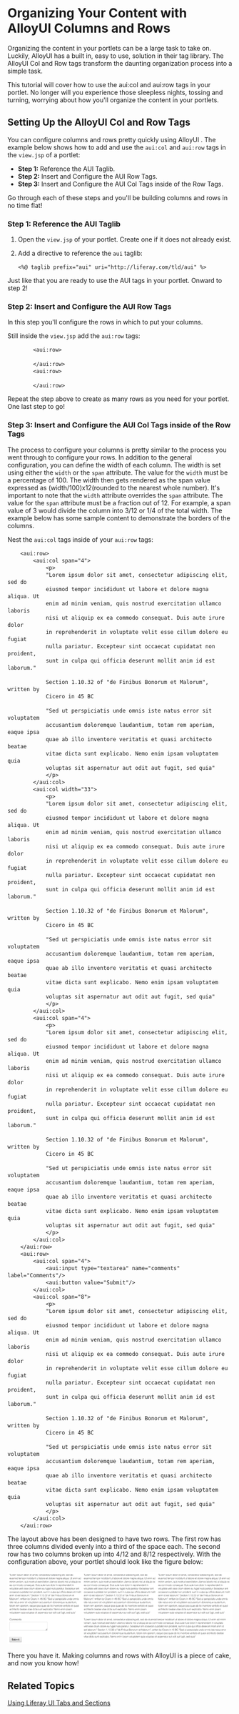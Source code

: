 # Organizing Your Content with AlloyUI Columns and Rows 

Organizing the content in your portlets can be a large task to take on. Luckily,
AlloyUI has a built in, easy to use, solution in their tag library. The AlloyUI
Col and Row tags transform the daunting organization process into a simple 
task.

This tutorial will cover how to use the aui:col and aui:row tags in your 
portlet. No longer will you experience those sleepless nights, tossing and 
turning, worrying about how you'll organize the content in your portlets.

## Setting Up the AlloyUI Col and Row Tags

You can configure columns and rows pretty quickly using AlloyUI . The example 
below shows how to add and use the `aui:col` and `aui:row` tags in the 
`view.jsp` of a portlet:

- **Step 1:** Reference the AUI Taglib.
- **Step 2:** Insert and Configure the AUI Row Tags.
- **Step 3:** Insert and Configure the AUI Col Tags inside of the Row Tags.
 	
Go through each of these steps and you'll be building columns and rows in no
time flat!

### Step 1: Reference the AUI Taglib

1.  Open the `view.jsp` of your portlet. Create one if it does not already 
exist.

2.  Add a directive to reference the `aui` taglib:

        <%@ taglib prefix="aui" uri="http://liferay.com/tld/aui" %>

Just like that you are ready to use the AUI tags in your portlet. Onward to step
2!

### Step 2: Insert and Configure the AUI Row Tags

In this step you'll configure the rows in which to put your columns.

Still inside the `view.jsp` add the `aui:row` tags:

        	<aui:row>
        	
        	</aui:row>
        	<aui:row>
        	
        	</aui:row>

Repeat the step above to create as many rows as you need for your portlet. One
last step to go!

### Step 3: Insert and Configure the AUI Col Tags inside of the Row Tags

The process to configure your columns is pretty similar to the process you went
through to configure your rows. In addition to the general configuration, you
can define the width of each column. The width is set using either the `width`
or the `span` attribute. The value for the `width` must be a percentage of 100. 
The width then gets rendered as the span value expressed as 
(width/100)x12(rounded to the nearest whole number). It's important to note that 
the `width` attribute overrides the `span` attribute. The value for the `span` 
attribute must be a fraction out of 12. For example, a span value of 3 would 
divide the column into 3/12 or 1/4 of the total width. The example below has 
some sample content to demonstrate the borders of the columns.

Nest the `aui:col` tags inside of your `aui:row` tags:

        <aui:row>
            <aui:col span="4">
                <p>
        		"Lorem ipsum dolor sit amet, consectetur adipiscing elit, sed do 
        		eiusmod tempor incididunt ut labore et dolore magna aliqua. Ut 
        		enim ad minim veniam, quis nostrud exercitation ullamco laboris 
        		nisi ut aliquip ex ea commodo consequat. Duis aute irure dolor 
        		in reprehenderit in voluptate velit esse cillum dolore eu fugiat 
        		nulla pariatur. Excepteur sint occaecat cupidatat non proident, 
        		sunt in culpa qui officia deserunt mollit anim id est laborum."

        		Section 1.10.32 of "de Finibus Bonorum et Malorum", written by 
        		Cicero in 45 BC

        		"Sed ut perspiciatis unde omnis iste natus error sit voluptatem 
        		accusantium doloremque laudantium, totam rem aperiam, eaque ipsa 
        		quae ab illo inventore veritatis et quasi architecto beatae 
        		vitae dicta sunt explicabo. Nemo enim ipsam voluptatem quia 
        		voluptas sit aspernatur aut odit aut fugit, sed quia"
                </p>
            </aui:col>
            <aui:col width="33">
                <p>
        		"Lorem ipsum dolor sit amet, consectetur adipiscing elit, sed do 
        		eiusmod tempor incididunt ut labore et dolore magna aliqua. Ut 
        		enim ad minim veniam, quis nostrud exercitation ullamco laboris 
        		nisi ut aliquip ex ea commodo consequat. Duis aute irure dolor 
        		in reprehenderit in voluptate velit esse cillum dolore eu fugiat 
        		nulla pariatur. Excepteur sint occaecat cupidatat non proident, 
        		sunt in culpa qui officia deserunt mollit anim id est laborum."

        		Section 1.10.32 of "de Finibus Bonorum et Malorum", written by 
        		Cicero in 45 BC

        		"Sed ut perspiciatis unde omnis iste natus error sit voluptatem 
        		accusantium doloremque laudantium, totam rem aperiam, eaque ipsa 
        		quae ab illo inventore veritatis et quasi architecto beatae 
        		vitae dicta sunt explicabo. Nemo enim ipsam voluptatem quia 
        		voluptas sit aspernatur aut odit aut fugit, sed quia"
                </p>
            </aui:col>
            <aui:col span="4">
                <p>
        		"Lorem ipsum dolor sit amet, consectetur adipiscing elit, sed do 
        		eiusmod tempor incididunt ut labore et dolore magna aliqua. Ut 
        		enim ad minim veniam, quis nostrud exercitation ullamco laboris 
        		nisi ut aliquip ex ea commodo consequat. Duis aute irure dolor 
        		in reprehenderit in voluptate velit esse cillum dolore eu fugiat 
        		nulla pariatur. Excepteur sint occaecat cupidatat non proident, 
        		sunt in culpa qui officia deserunt mollit anim id est laborum."

        		Section 1.10.32 of "de Finibus Bonorum et Malorum", written by 
        		Cicero in 45 BC

        		"Sed ut perspiciatis unde omnis iste natus error sit voluptatem 
        		accusantium doloremque laudantium, totam rem aperiam, eaque ipsa 
        		quae ab illo inventore veritatis et quasi architecto beatae 
        		vitae dicta sunt explicabo. Nemo enim ipsam voluptatem quia 
        		voluptas sit aspernatur aut odit aut fugit, sed quia"
                </p>
            </aui:col>
        </aui:row>
        <aui:row>
            <aui:col span="4">
                <aui:input type="textarea" name="comments" label="Comments"/>
                <aui:button value="Submit"/>
            </aui:col>
            <aui:col span="8">
                <p>
        		"Lorem ipsum dolor sit amet, consectetur adipiscing elit, sed do 
        		eiusmod tempor incididunt ut labore et dolore magna aliqua. Ut 
        		enim ad minim veniam, quis nostrud exercitation ullamco laboris 
        		nisi ut aliquip ex ea commodo consequat. Duis aute irure dolor 
        		in reprehenderit in voluptate velit esse cillum dolore eu fugiat 
        		nulla pariatur. Excepteur sint occaecat cupidatat non proident, 
        		sunt in culpa qui officia deserunt mollit anim id est laborum."

        		Section 1.10.32 of "de Finibus Bonorum et Malorum", written by 
        		Cicero in 45 BC

        		"Sed ut perspiciatis unde omnis iste natus error sit voluptatem 
        		accusantium doloremque laudantium, totam rem aperiam, eaque ipsa 
        		quae ab illo inventore veritatis et quasi architecto beatae 
        		vitae dicta sunt explicabo. Nemo enim ipsam voluptatem quia 
        		voluptas sit aspernatur aut odit aut fugit, sed quia"
                </p>
            </aui:col>
        </aui:row>

The layout above has been designed to have two rows. The first row has three
columns divided evenly into a third of the space each. The second row has two 
columns broken up into 4/12 and 8/12 respectively. With the configuration above, 
your portlet should look like the figure below:

![Figure 1: Here's what the columns above look like.](../../images/columns-01.png)

There you have it. Making columns and rows with AlloyUI is a piece of cake, and
now you know how!

## Related Topics

 [Using Liferay UI Tabs and Sections](http://dev.liferay.com/tutorials/-/6-2/knowledge_base/using-liferay-ui-tabs-and-sections)
